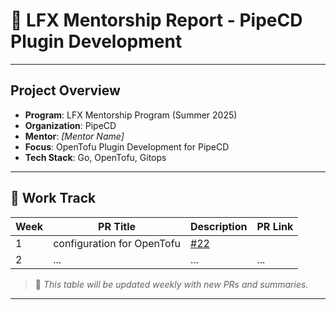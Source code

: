 
# 📘 LFX Mentorship Report - PipeCD Plugin Development

---

##  Project Overview

- **Program**: LFX Mentorship Program (Summer 2025)
- **Organization**: PipeCD
- **Mentor**: *[Mentor Name]*
- **Focus**: OpenTofu Plugin Development for PipeCD
- **Tech Stack**: Go, OpenTofu, Gitops

---

## 📌 Work Track

| Week | PR Title | Description | PR Link |
|------|----------|-------------|---------|
| 1    | configuration for OpenTofu | [#22](https://github.com/pipe-cd/community-plugins/pull/22) |
| 2    | ... | ... | ... |

> 📌 *This table will be updated weekly with new PRs and summaries.*

---


